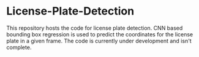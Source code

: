 # License-Plate-Detection
This repository hosts the code for license plate detection. CNN based bounding box regression is used to predict the coordinates for the license plate in a given frame. The code is currently under development and isn't complete.
